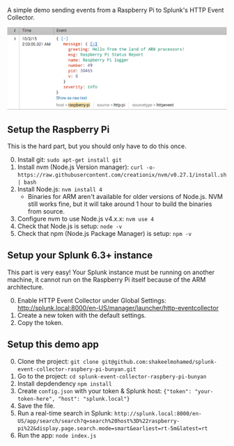 A simple demo sending events from a Raspberry Pi to Splunk's HTTP Event Collector.

![](screenshot.png)

## Setup the Raspberry Pi

This is the hard part, but you should only have to do this once.

0. Install git: `sudo apt-get install git`
0. Install nvm (Node.js Version manager): `curl -o- https://raw.githubusercontent.com/creationix/nvm/v0.27.1/install.sh | bash`
0. Install Node.js: `nvm install 4`
    - Binaries for ARM aren't available for older versions of Node.js. NVM still works fine, but it will take around 1 hour to build the binaries from source.
0. Configure nvm to use Node.js v4.x.x: `nvm use 4`
0. Check that Node.js is setup: `node -v`
0. Check that npm (Node.js Package Manager) is setup: `npm -v`

## Setup your Splunk 6.3+ instance

This part is very easy!
Your Splunk instance must be running on another machine,
it cannot run on the Raspberry Pi itself because of the
ARM architecture.

0. Enable HTTP Event Collector under Global Settings: http://splunk.local:8000/en-US/manager/launcher/http-eventcollector
0. Create a new token with the default settings.
0. Copy the token.

## Setup this demo app

0. Clone the project: `git clone git@github.com:shakeelmohamed/splunk-event-collector-raspbery-pi-bunyan.git`
0. Go to the project: `cd splunk-event-collector-raspbery-pi-bunyan`
0. Install depdendency `npm install`
0. Create `config.json` with your token & Splunk host: `{"token": "your-token-here", "host": "splunk.local"}`
0. Save the file.
0. Run a real-time search in Splunk: `http://splunk.local:8000/en-US/app/search/search?q=search%20host%3D%22raspberry-pi%22&display.page.search.mode=smart&earliest=rt-5m&latest=rt`
0. Run the app: `node index.js`
